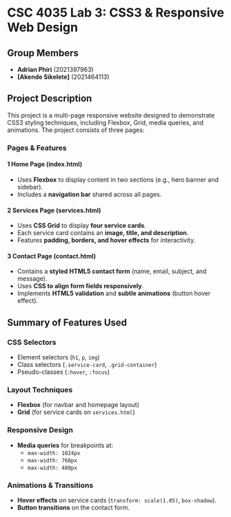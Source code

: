 # CSC 4035 Lab 3: CSS3 & Responsive Web Design  

## Group Members  
- **Adrian Phiri** (2021397963)  
- **[Akende Sikelete]** (2021464113)  

## Project Description  
This project is a multi-page responsive website designed to demonstrate CSS3 styling techniques, including Flexbox, Grid, media queries, and animations. The project consists of three pages:  

### Pages & Features  

#### 1️ **Home Page (index.html)**  
- Uses **Flexbox** to display content in two sections (e.g., hero banner and sidebar).  
- Includes a **navigation bar** shared across all pages.  

#### 2️ **Services Page (services.html)**  
- Uses **CSS Grid** to display **four service cards**.  
- Each service card contains an **image, title, and description**.  
- Features **padding, borders, and hover effects** for interactivity.  

#### 3️ **Contact Page (contact.html)**  
- Contains a **styled HTML5 contact form** (name, email, subject, and message).  
- Uses **CSS to align form fields responsively**.  
- Implements **HTML5 validation** and **subtle animations** (button hover effect).  

##  Summary of Features Used  

###  CSS Selectors  
- Element selectors (`h1`, `p`, `img`)  
- Class selectors (`.service-card`, `.grid-container`)  
- Pseudo-classes (`:hover`, `:focus`)  

###  Layout Techniques  
- **Flexbox** (for navbar and homepage layout)  
- **Grid** (for service cards on `services.html`)  

###  Responsive Design  
- **Media queries** for breakpoints at:  
  - `max-width: 1024px`  
  - `max-width: 768px`  
  - `max-width: 480px`  

###  Animations & Transitions  
- **Hover effects** on service cards (`transform: scale(1.05)`, `box-shadow`).  
- **Button transitions** on the contact form.  


